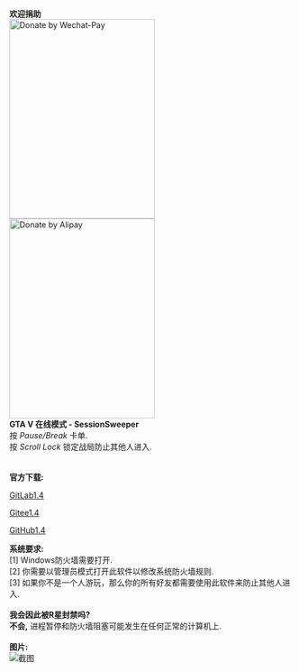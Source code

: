 <br>**欢迎捐助**<br>
<img src="https://i.loli.net/2021/02/23/K1C7wUsoXhjyqe8.png" width = "258" height = "354" alt="Donate by Wechat-Pay">
<img src="https://i.loli.net/2021/02/23/1pPUta8hrENS7xH.jpg" width = "258" height = "354" alt="Donate by Alipay">
<br>**GTA V 在线模式 - SessionSweeper**<br>
按 *Pause/Break* 卡单.<br>
按 *Scroll Lock* 锁定战局防止其他人进入.<br>
<br>
<br>
**官方下载:**

[GitLab1.4](http://unraid.zyczy.com.cn:7006/18017894/sessionsweeper/-/raw/master/SessionSweeper/SessionSweeper/SessionSweeper.exe)

[Gitee1.4](https://gitee.com/zyc18017894/sessionsweeper/releases/v1.4)

[GitHub1.4](https://github.com/SkyTeamWater/SessionSweeper-chs/releases)


**系统要求:**<br>
[1] Windows防火墙需要打开.<br>
[2] 你需要以管理员模式打开此软件以修改系统防火墙规则.<br>
[3] 如果你不是一个人游玩，那么你的所有好友都需要使用此软件来防止其他人进入.<br>
<br>
**我会因此被R星封禁吗?**<br>
**不会,** 进程暂停和防火墙阻塞可能发生在任何正常的计算机上.<br>
<br>
**图片:**<br>
![截图](https://i.loli.net/2021/02/23/xyqjdUaYOMlTft6.png)


